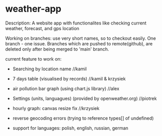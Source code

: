 # weather-app
Description: A website app with functionalites like checking current weather, forecast, and gps location

Working on branches: 
use very short names, so to checkout easily. 
One branch - one issue. 
Branches which are pushed to remote(github), are deleted only after being merged to 'main' branch.

current feature to work on:

- Searching by location name //kamil

- 7 days table (visualised by records) //kamil & krzysiek

- air pollution bar graph (using chart.js library) //alex

- Settings (units, languagues) (provided by openweather.org) //piotrek

- hourly graph: canvas resize fix //krzysiek

- reverse geocoding errors (trying to reference types[] of undefined)

- support for languages: polish, english, russian, german



